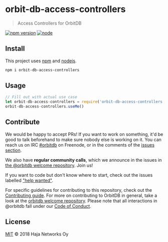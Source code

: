# orbit-db-access-controllers

> Access Controllers for OrbitDB


[![npm version](https://badge.fury.io/js/orbit-db-access-controllers.svg)](https://www.npmjs.com/package/orbit-db-access-controllers)
[![node](https://img.shields.io/node/v/orbit-db-access-controllers.svg)](https://www.npmjs.com/package/orbit-db-access-controllers)

## Install

This project uses [npm](http://npmjs.com/) and [nodejs](https://nodejs.org/).

```sh
npm i orbit-db-access-controllers
```

## Usage

```js
// Fill out with actual use case
let orbit-db-access-controllers = require('orbit-db-access-controllers')
orbit-db-access-controllers.useMe()
```

## Contribute

We would be happy to accept PRs! If you want to work on something, it'd be good to talk beforehand to make sure nobody else is working on it. You can reach us on IRC [#orbitdb](http://webchat.freenode.net/?channels=%23orbitdb) on Freenode, or in the comments of the [issues section](https://github.com/orbitdb/orbit-db-access-controllers/issues).

We also have **regular community calls**, which we announce in the issues in [the @orbitdb welcome repository](https://github.com/orbitdb/welcome/issues). Join us!

If you want to code but don't know where to start, check out the issues labelled ["help wanted"](https://github.com/orbitdb/orbit-db-access-controllers/issues?q=is%3Aopen+is%3Aissue+label%3A%22help+wanted%22+sort%3Areactions-%2B1-desc).

For specific guidelines for contributing to this repository, check out the [Contributing guide](CONTIRBUTING.md). For more on contributing to OrbitDB in general, take a look at the [orbitdb welcome repository](https://github.com/orbitdb/welcome). Please note that all interactions in @orbitdb fall under our [Code of Conduct](CODE_OF_CONDUCT.md).

## License

[MIT](LICENSE) © 2018 Haja Networks Oy
